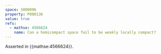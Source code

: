 ```yaml
---
space: S000096
property: P000136
value: true
refs:
  - mathse: 4566624
    name: Can a hemicompact space fail to be weakly locally compact?
---
```


Asserted in {{mathse:4566624}}.
